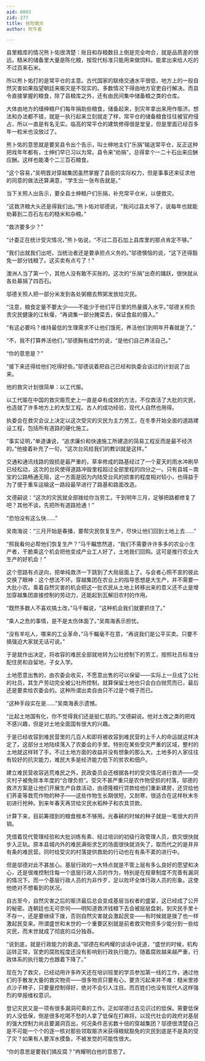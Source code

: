 ```yaml
---
aid: 0003
zid: 277
title: 抢险救灾
author: 吹牛者

---
```




  县里粮库的情况熊卜佑很清楚：账目和存粮数目上倒是完全吻合，就是品质差的很远。糙米的储备里大量是陈化粮，按现代标准只能用来做饲料。能拿出来给人吃的不过百来石米。

  所以熊卜佑打的是常平仓的主意。古代国家的联络交通水平很低，地方上的一般自然灾害如果指望朝廷来赈灾是不现实的。多数情况下得由地方官吏自行解决。而县令直接掌握的粮食，除了县粮库之外，还有由民间集中储备粮之类的仓库。

  大体由地方的缙绅粮户们每年捐助些粮食，储备起来，到灾年拿出来用作赈济。想法和办法都不错，就是一执行起来立刻就走了样，常平仓的储备粮食往往被官府侵占，所以一直是有名无实。临高的常平仓的建筑修得很是堂皇，但是里面已经百多年一粒米也没放过了。

  熊卜佑的意思就是要吴县令出个告示，叫士绅地主们“乐捐”输送常平仓，反正这种把戏年年都有，士绅们早已习以为常。县令来“劝捐”，总得拿个一二十石出来应酬应酬。这样也能凑个二三百石粮食。

  “这个容易，”吴明晋对穿越集团虽然掌握了县衙的实际权力，但是事事还来征求他的同意的做法还算满意，“学生出一张布告就是。”

  当下关照人出告示，要全县士绅粮户们乐捐，补充常平仓米，以便救灾。

  “这救济粮大头还是得我们出。”熊卜佑对邬德说，“我问过县太爷了，说每年也就能劝募到二百石左右的糙米和杂粮。”

  “救济要多少？”

  “计委正在统计受灾情况，”熊卜佑说，“不过二百石加上县库里的那点肯定不够。”

  “我们出就我们出吧，当统治者还是要承担点义务的。”邬德懊恼的说，“这下还得豁免一部分钱粮了。这买卖有点亏了！”

  澳洲人当了第一个，其他人没有敢不买账的。这次的“乐捐”出奇的踊跃，很快就从各处募捐了四百石。

  邬德关照人把一部分米发到各处粥棚去熬粥发放给灾民。

  “注意，粮食定量不要太少——不能少于他们平日里的热量摄入水平。”邬德关照负责灾民健康的江秋堰，“再调集一部分腌菜去，保证食盐的摄入。”

  “有这必要吗？维持最低的生理需求不让他们饿死，养活他们到明年开春就是了。”

  “不，我不打算养活他们，”邬德胸有成竹的说，“是他们自己养活自己。”

  “你的意思是？”

  “接下来还得给他们吃得好些。”邬德说着把自己已经和执委会谈过的计划说了出来。

  他的救灾计划很简单：以工代赈。

  以工代赈在中国的救灾赈荒史上一直是卓有成效的方法，不仅救活了大批的灾民，也造就了许多地方上的大型工程。古人的成功经验，现代人自然也用得。

  执委会在救灾会议上决定以这次受灾的灾民为主力劳工，在冬季开始全面的道路建设工程，包括所有道路的硬化施工。

  “事实证明，”单道谦说，“追求廉价和快速施工所建造的简易工程反而是最不经济的。”他接着补充了一句，“这次台风给我们的教训就是这样。”

  交通和通讯线路的毁损是最严重的，草率修成的路基经过了一个夏天的雨水冲刷早已经松动，这次的台风使得道路冲毁里程超过全部里程的四分之一。只有县城－南宝的公路畅通无阻，这一方面是因为内陆受台风的损害的程度相对较小，也得益于为了便于重车运输这一路段最早进行了路基和路面改造。

  文德嗣说：“这次的灾民就全部拨给你当劳工。干到明年三月，足够把路都修复了吧？其他不谈，先把所有道路抢通！”

  “恐怕没有这么快……”

  吴南海说：“三月开始是春播，要帮灾民恢复生产，尽快让他们回到土地上去……”

  “照我看何必帮他们恢复生产？”马千瞩悠然道，“我们不需要许许多多的农业小生产者，干脆乘这个机会把他变成产业工人好了，土地我们回购。这可是推行农业大生产的好机会！”

  这个思路有点逆向，把单纯救济一下跳到了大局层面上了。与会者心照不宣的彼此交换了眼神：这个想法不坏。穿越集团在农业上的指导思想是大生产，并不需要一大批小农。乘着自然灾害的机会把这一批农民从土地上转移出来的意义还不止是增加穿越集团直接控制的劳动力，还能起到瓦解旧农村的作用。

  “既然多数人不喜欢搞土改，”马千瞩说，“这种机会我们就要抓住了。”

  “乘人之危的事情，是不是太伤体面了。”吴南海表示担忧。

  “没有羊吃人，哪来的工业革命，”马千瞩毫不在意，“再说我们是公平买卖。只要不搞强迫大家就无话可说。”

  于是就作出决定，将收容的难民全部就地转为公社控制下的劳工，按照社员标准分配住房和自留地，子女入学。

  土地愿意出售的，由农委会收买，不愿意出售的可以保留——实际上一旦成了公社的社员，其生产劳动完全被公社所控制，就算保留土地也只会白白抛荒而已，最后还是要卖给农委会的。这种所谓出卖自由只不过是个幌子而已。

  “这种手段实在是……”吴南海表示遗憾。

  “比起土地国有化，你不觉得我们还是挺仁慈的。”文德嗣说。他对土改之类的把戏不感兴趣，但是对土地全面国有很大的兴趣。

  于是已经收容到难民营里的几百人和即将被收容到难民营的上千人的命运就这样决定了。这部分土地陆续落入了农委会的手里。特别在某些受灾严重的区域，整村的土地就这样转了手。不过土地方面的收益并没有想象的那么大。土地多的人家往往有较好的抗灾能力，难民大多是经济能力低下的贫农和佃户。

  建立难民营收容逃荒难民之外，民政委员会还根据各村的受灾情况进行救济——受灾村子被免除本年度的“合理负担”。受灾不甚严重只是农作物受损的村落，邬德的救济方案是让他们开展生产自救活动，由德隆粮行贷款给他们重新建房，还贷给他们荞麦等救荒作物的种子——这些作物生长期很短，又耐寒，很适合在这样秋末冬初进行抢种。到来年春天再贷给灾民水稻种子和农具贷款。

  计算下来，目前筹措到的粮食根本不够用。光春耕的时候的种子就是一笔很大的开销。

  凭借着现代管理经验和大批训练有素、经过培训的初级行政管理人员，救灾很快就步入正轨。原本县城内外的难民满街求乞的场面很快就消失了，取而代之的是井井有条的难民营。同时给受灾的村落提供救助的行动也在有条不紊的进行中。

  但是邬德对此不甚放心。基层行政的一大特点就是不管上层有多么良好的愿望和决心，还是很难控制住每一个底层行政人员的作为，特别是在规章制度不完善有漏洞的情况下。而一个基层行政人员的为非作歹，足以败坏全体行政人员的形象。这使他绝对不想看到的状况。

  自古至今，自然灾害之后的赈济最后总会变成基层当权者的盛宴，这已经成了公开的秘密。连朝廷也无可奈何——明知道救济钱粮下去会被层层盘剥，到灾民手里十不存一，还是要继续下拨，否则自然灾害就会激起民变——有时候就是拨了也一样激起民变来。所谓盛世和末世的一个重要区别就是前者救灾物资多少能分到一些给灾民，而末世就成了彻底的瓜分独吞。

  “说到底，就是行政能力的衰退。”邬德在和冉耀的谈话中说道，“盛世的时候，机构运转正常，官吏的腐败程度还没有影响到行政执行能力。随着腐败越来越严重，行政体系的执行能力也跟着下降了。”

  现在为了救灾，已经动用许多昨天还在培训班里的学员参加第一线的工作，通过他们的手散发大量的救灾物资——很多物资只要有心，要贪污起来并不难：糙米里掺点沙子稗子，只要量控制得好，绝对不会引人注目。而百姓们也没有现代人这样强烈的举报维权意识。

  登记灾民又是一项有很多漏洞可乘的工作。正如邬德过去见识过的低保。需要低保的人没低保，倒是很多吃喝不愁的人拿了低保在打麻将。以现代社会的政府对基层的强大控制力尚且要漏洞百出，何况条件恶劣数十倍的穿越集团？邬德很清楚自己是不可能一个个的逐一核对那些领取赈济米获得粮赋豁免的灾民到底是不是真的受了灾？如果有人要浑水摸鱼，不被发觉的可能性很大。

  “你的意思是要我们搞反腐？”冉耀明白他的意思了。



